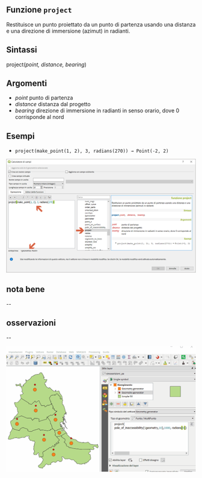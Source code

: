## Funzione `project`

Restituisce un punto proiettato da un punto di partenza usando una distanza e una direzione di immersione (azimut) in radianti.

## Sintassi

project(_point, distance, bearing_)
## Argomenti

* _point_ punto di partenza
* _distance_ distanza dal progetto
* _bearing_ direzione di immersione in radianti in senso orario, dove 0 corrisponde al nord

## Esempi

* `project(make_point(1, 2), 3, radians(270)) → Point(-2, 2)`

<img src="/img/geometria/project/project1.png">

## nota bene

--

## osservazioni

--

<img src="/img/geometria/project/project1.gif">